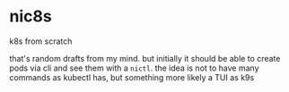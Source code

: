 # nic8s
k8s from scratch 


that's random drafts from my mind. but initially it should be able to create pods via cli and see them with a `nictl`. the idea is not to have many commands as kubectl has, but something more likely a TUI as k9s
